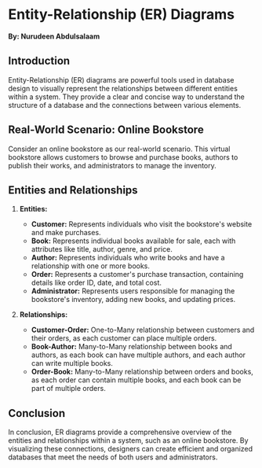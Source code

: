 # Entity-Relationship (ER) Diagrams

**By: Nurudeen Abdulsalaam**

## Introduction

Entity-Relationship (ER) diagrams are powerful tools used in database design to visually represent the relationships between different entities within a system. They provide a clear and concise way to understand the structure of a database and the connections between various elements.

## Real-World Scenario: Online Bookstore

Consider an online bookstore as our real-world scenario. This virtual bookstore allows customers to browse and purchase books, authors to publish their works, and administrators to manage the inventory.

## Entities and Relationships

1. **Entities:**
   - **Customer:** Represents individuals who visit the bookstore's website and make purchases.
   - **Book:** Represents individual books available for sale, each with attributes like title, author, genre, and price.
   - **Author:** Represents individuals who write books and have a relationship with one or more books.
   - **Order:** Represents a customer's purchase transaction, containing details like order ID, date, and total cost.
   - **Administrator:** Represents users responsible for managing the bookstore's inventory, adding new books, and updating prices.

2. **Relationships:**
   - **Customer-Order:** One-to-Many relationship between customers and their orders, as each customer can place multiple orders.
   - **Book-Author:** Many-to-Many relationship between books and authors, as each book can have multiple authors, and each author can write multiple books.
   - **Order-Book:** Many-to-Many relationship between orders and books, as each order can contain multiple books, and each book can be part of multiple orders.

## Conclusion

In conclusion, ER diagrams provide a comprehensive overview of the entities and relationships within a system, such as an online bookstore. By visualizing these connections, designers can create efficient and organized databases that meet the needs of both users and administrators.